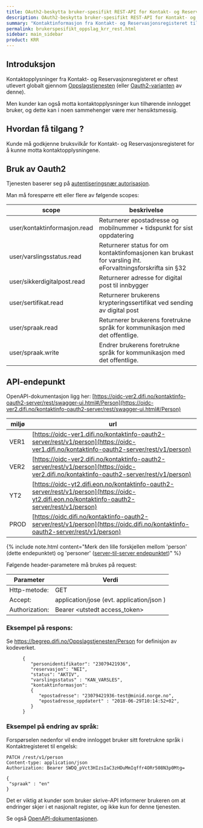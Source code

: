 ```yaml
---
title: OAuth2-beskytta bruker-spesifikt REST-API for Kontakt- og Reservasjonsregisteret
description: OAuth2-beskytta bruker-spesifikt REST-API for Kontakt- og Reservasjonsregisteret
summary: "Kontaktinformasjon fra Kontakt- og Reservasjonsregisteret tilhørende  innlogget bruker er tilgjengelig på et eget Oauth2-beskyttet REST-API."
permalink: brukerspesifikt_oppslag_krr_rest.html
sidebar: main_sidebar
product: KRR
---
```


## Introduksjon

Kontaktopplysninger fra Kontakt- og Reservasjonsregisteret er oftest utlevert globalt gjennom [Oppslagstjenesten](https://begrep.difi.no/Oppslagstjenesten/) (eller [Oauth2-varianten](oidc_api_krr.html) av denne).  

Men kunder kan også motta kontaktopplysninger kun tilhørende innlogget bruker, og dette kan i noen sammehenger være mer hensiktsmessig.

## Hvordan få tilgang ?

Kunde må godkjenne bruksvilkår for Kontakt- og Reservasjonsregisteret for å kunne motta kontaktopplysningene.

## Bruk av Oauth2

Tjenesten baserer seg på [autentiseringsnær autorisasjon](oidc_auth_oauth2.html).


Man må forespørre ett eller flere av følgende scopes:


| scope | beskrivelse |
|-|-|
| user/kontaktinformasjon.read | Returnerer epostadresse og mobilnummer + tidspunkt for sist oppdatering |
| user/varslingsstatus.read | Returnerer status for om kontaktinfomasjonen kan brukast for varsling iht. eForvaltningsforskrifta sin §32 |
| user/sikkerdigitalpost.read | Returnerer adresse for digital post til innbygger |
| user/sertifikat.read | Returnerer brukerens krypteringssertifikat ved sending av digital post |
| user/spraak.read | Returnerer brukerens foretrukne språk for kommunikasjon med det offentlige.  |   
| user/spraak.write | Endrer brukerens foretrukne språk for kommunikasjon med det offentlige. |

## API-endepunkt

OpenAPI-dokumentasjon ligg her: [https://oidc-ver2.difi.no/kontaktinfo-oauth2-server/rest/swagger-ui.html#/Person](https://oidc-ver2.difi.no/kontaktinfo-oauth2-server/rest/swagger-ui.html#/Person)

|miljø|url|
|-|-|
|VER1|[https://oidc-ver1.difi.no/kontaktinfo-oauth2-server/rest/v1/person](https://oidc-ver1.difi.no/kontaktinfo-oauth2-server/rest/v1/person)|
|VER2|[https://oidc-ver2.difi.no/kontaktinfo-oauth2-server/rest/v1/person](https://oidc-ver2.difi.no/kontaktinfo-oauth2-server/rest/v1/person)|
|YT2|[https://oidc-yt2.difi.eon.no/kontaktinfo-oauth2-server/rest/v1/person](https://oidc-yt2.difi.eon.no/kontaktinfo-oauth2-server/rest/v1/person)|
|PROD|[https://oidc.difi.no/kontaktinfo-oauth2-server/rest/v1/person](https://oidc.difi.no/kontaktinfo-oauth2-server/rest/v1/person)|


{% include note.html content="Merk den lille forskjellen mellom 'person' (dette endepunktet) og 'personer' ([server-til-server endepunktet](oidc_api_krr.html))" %}


Følgende header-parametere må brukes på request:

| Parameter  | Verdi |
| --- | --- |
| Http-metode: | GET |
| Accept: | application/jose  (evt. application/json ) |
| Authorization: | Bearer \<utstedt access_token\> |

### Eksempel på respons:


Se https://begrep.difi.no/Oppslagstjenesten/Person for definisjon av kodeverket.


```
      {
         "personidentifikator": "23079421936",
         "reservasjon": "NEI",
         "status": "AKTIV",
		 "varslingsstatus" : "KAN_VARSLES",
         "kontaktinformasjon":
         {
            "epostadresse": "23079421936-test@minid.norge.no",
            "epostadresse_oppdatert" : "2018-06-29T10:14:52+02",
         }
      }
```

### Eksempel på endring av språk:

Forspørselen nedenfor vil endre innlogget bruker sitt foretrukne språk i Kontaktregisteret til engelsk:

```
PATCH /rest/v1/person
Content-type: application/json
Authorization: Bearer SWDQ_pVct3HIzsIaC3zHDuMmIqffr4ORr508N3p0Mtg=

{
 "spraak" : "en"
}
```

Det er viktig at kunder som bruker skrive-API informerer brukeren om at endringer skjer i et nasjonalt register, og ikke kun for denne tjenesten.

Se også [OpenAPI-dokumentasjonen](https://oidc-ver2.difi.no/kontaktinfo-oauth2-server/rest/swagger-ui.html#/Person/patchUserUsingPATCH).
